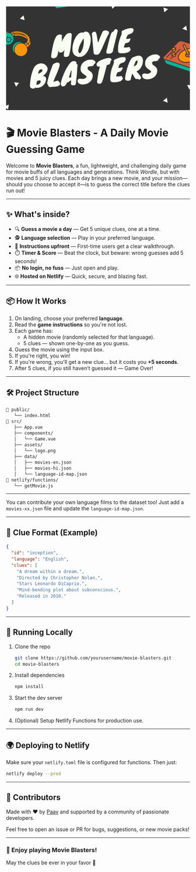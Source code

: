 ![Movie Blasters Banner](./banner1.jpg)

# 🎬 Movie Blasters - A Daily Movie Guessing Game

Welcome to **Movie Blasters**, a fun, lightweight, and challenging daily game for movie buffs of all languages and generations. Think *Wordle*, but with movies and 5 juicy clues. Each day brings a new movie, and your mission—should you choose to accept it—is to guess the correct title before the clues run out!

---

## ✨ What's inside?

- 🔍 **Guess a movie a day** — Get 5 unique clues, one at a time.
- 🕵️ **Language selection** — Play in your preferred language.
- 📜 **Instructions upfront** — First-time users get a clear walkthrough.
- ⏱️ **Timer & Score** — Beat the clock, but beware: wrong guesses add 5 seconds!
- 📦 **No login, no fuss** — Just open and play.
- 🌐 **Hosted on Netlify** — Quick, secure, and blazing fast.

---

## 📦 How It Works

1. On landing, choose your preferred **language**.
2. Read the **game instructions** so you're not lost.
3. Each game has:
   - A hidden movie (randomly selected for that language).
   - 5 clues — shown one-by-one as you guess.
4. Guess the movie using the input box.
5. If you're right, you win!
6. If you're wrong, you'll get a new clue… but it costs you **+5 seconds**.
7. After 5 clues, if you still haven’t guessed it — Game Over!

---

## 🛠️ Project Structure

```
📁 public/
   └── index.html
📁 src/
   ├── App.vue
   ├── components/
   │   └── Game.vue
   ├── assets/
   │   └── logo.png
   ├── data/
   │   ├── movies-en.json
   │   ├── movies-hi.json
   │   └── language-id-map.json
📁 netlify/functions/
   └── getMovie.js
```

---

You can contribute your own language films to the dataset too! Just add a `movies-xx.json` file and update the `language-id-map.json`.

---

## 🧠 Clue Format (Example)

```json
{
  "id": "inception",
  "language": "English",
  "clues": [
    "A dream within a dream.",
    "Directed by Christopher Nolan.",
    "Stars Leonardo DiCaprio.",
    "Mind-bending plot about subconscious.",
    "Released in 2010."
  ]
}
```

---

## 🚀 Running Locally

1. Clone the repo  
   ```bash
   git clone https://github.com/yourusername/movie-blasters.git
   cd movie-blasters
   ```

2. Install dependencies  
   ```bash
   npm install
   ```

3. Start the dev server  
   ```bash
   npm run dev
   ```

4. (Optional) Setup Netlify Functions for production use.

---

## 🌍 Deploying to Netlify

Make sure your `netlify.toml` file is configured for functions. Then just:

```bash
netlify deploy --prod
```

---

## 🙌 Contributors

Made with ❤️ by [Paav](https://github.com/Paavendan-JM) and supported by a community of passionate developers.

Feel free to open an issue or PR for bugs, suggestions, or new movie packs!

---

### 🥳 Enjoy playing Movie Blasters!
May the clues be ever in your favor 🎥
